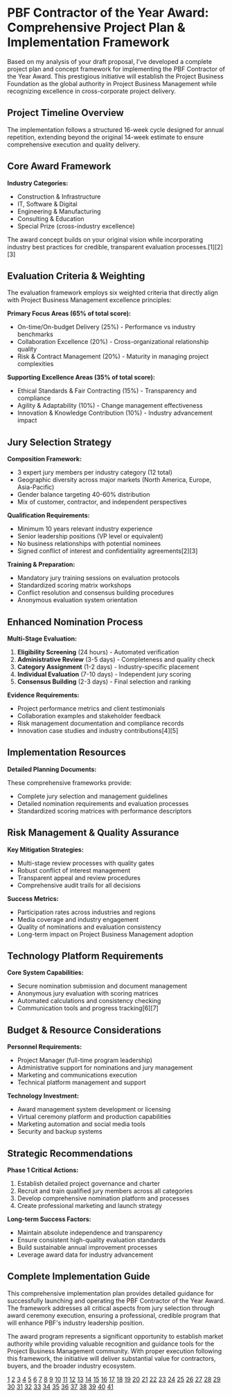 # PBF Contractor of the Year Award: Comprehensive Project Plan & Implementation Framework

Based on my analysis of your draft proposal, I've developed a complete project plan and concept framework for implementing the PBF Contractor of the Year Award. This prestigious initiative will establish the Project Business Foundation as the global authority in Project Business Management while recognizing excellence in cross-corporate project delivery.

## Project Timeline Overview
The implementation follows a structured 16-week cycle designed for annual repetition, extending beyond the original 14-week estimate to ensure comprehensive execution and quality delivery.

## Core Award Framework

**Industry Categories:**
- Construction & Infrastructure
- IT, Software & Digital  
- Engineering & Manufacturing
- Consulting & Education
- Special Prize (cross-industry excellence)

The award concept builds on your original vision while incorporating industry best practices for credible, transparent evaluation processes.[1][2][3]

## Evaluation Criteria & Weighting
The evaluation framework employs six weighted criteria that directly align with Project Business Management excellence principles:

**Primary Focus Areas (65% of total score):**
- On-time/On-budget Delivery (25%) - Performance vs industry benchmarks
- Collaboration Excellence (20%) - Cross-organizational relationship quality  
- Risk & Contract Management (20%) - Maturity in managing project complexities

**Supporting Excellence Areas (35% of total score):**
- Ethical Standards & Fair Contracting (15%) - Transparency and compliance
- Agility & Adaptability (10%) - Change management effectiveness
- Innovation & Knowledge Contribution (10%) - Industry advancement impact

## Jury Selection Strategy

**Composition Framework:**
- 3 expert jury members per industry category (12 total)
- Geographic diversity across major markets (North America, Europe, Asia-Pacific)
- Gender balance targeting 40-60% distribution
- Mix of customer, contractor, and independent perspectives

**Qualification Requirements:**
- Minimum 10 years relevant industry experience
- Senior leadership positions (VP level or equivalent)
- No business relationships with potential nominees
- Signed conflict of interest and confidentiality agreements[2][3]

**Training & Preparation:**
- Mandatory jury training sessions on evaluation protocols
- Standardized scoring matrix workshops
- Conflict resolution and consensus building procedures
- Anonymous evaluation system orientation

## Enhanced Nomination Process

**Multi-Stage Evaluation:**
1. **Eligibility Screening** (24 hours) - Automated verification
2. **Administrative Review** (3-5 days) - Completeness and quality check
3. **Category Assignment** (1-2 days) - Industry-specific placement
4. **Individual Evaluation** (7-10 days) - Independent jury scoring
5. **Consensus Building** (2-3 days) - Final selection and ranking

**Evidence Requirements:**
- Project performance metrics and client testimonials
- Collaboration examples and stakeholder feedback  
- Risk management documentation and compliance records
- Innovation case studies and industry contributions[4][5]

## Implementation Resources

**Detailed Planning Documents:**







These comprehensive frameworks provide:
- Complete jury selection and management guidelines
- Detailed nomination requirements and evaluation processes
- Standardized scoring matrices with performance descriptors

## Risk Management & Quality Assurance

**Key Mitigation Strategies:**
- Multi-stage review processes with quality gates
- Robust conflict of interest management
- Transparent appeal and review procedures
- Comprehensive audit trails for all decisions

**Success Metrics:**
- Participation rates across industries and regions
- Media coverage and industry engagement
- Quality of nominations and evaluation consistency
- Long-term impact on Project Business Management adoption

## Technology Platform Requirements

**Core System Capabilities:**
- Secure nomination submission and document management
- Anonymous jury evaluation with scoring matrices
- Automated calculations and consistency checking
- Communication tools and progress tracking[6][7]

## Budget & Resource Considerations

**Personnel Requirements:**
- Project Manager (full-time program leadership)
- Administrative support for nominations and jury management
- Marketing and communications execution
- Technical platform management and support

**Technology Investment:**
- Award management system development or licensing
- Virtual ceremony platform and production capabilities
- Marketing automation and social media tools
- Security and backup systems

## Strategic Recommendations

**Phase 1 Critical Actions:**
1. Establish detailed project governance and charter
2. Recruit and train qualified jury members across all categories
3. Develop comprehensive nomination platform and processes
4. Create professional marketing and launch strategy

**Long-term Success Factors:**
- Maintain absolute independence and transparency
- Ensure consistent high-quality evaluation standards
- Build sustainable annual improvement processes
- Leverage award data for industry advancement

## Complete Implementation Guide



This comprehensive implementation plan provides detailed guidance for successfully launching and operating the PBF Contractor of the Year Award. The framework addresses all critical aspects from jury selection through award ceremony execution, ensuring a professional, credible program that will enhance PBF's industry leadership position.

The award program represents a significant opportunity to establish market authority while providing valuable recognition and guidance tools for the Project Business Management community. With proper execution following this framework, the initiative will deliver substantial value for contractors, buyers, and the broader industry ecosystem.

[1](https://projectbusiness.foundation/about-us/)
[2](https://www.theicod.org/storage/app/media/best%20practice%20documents/ICO_RES_BP_Jury_Guidelines.pdf)
[3](https://www.theicod.org/storage/app/media/best%20practice%20documents/ICO_RES_BP_Organising_Design_Award_Competitions.pdf)
[4](https://www1.bca.gov.sg/docs/default-source/docs-corp-buildsg/bca-awards/cea/cea20.pdf?sfvrsn=f25db7c5_2)
[5](https://www.austintexas.gov/sites/default/files/files/Performance_Evaluation_Scoring_Guidelines_-_CONTRACTOR.pdf)
[6](https://awardforce.com/blog/judging-best-practices-for-awards-programs/)
[7](https://awardforce.com/blog/articles/how-to-make-your-awards-nomination-process-easier-for-everyone/)
[8](https://ppl-ai-file-upload.s3.amazonaws.com/web/direct-files/attachments/22027641/d4745988-4b8c-4bf9-b99a-39ac61c9c894/Draft-Proposal-1.pdf)
[9](https://de.linkedin.com/showcase/real-project-business-foundation/)
[10](https://projectbusiness.foundation)
[11](https://excellenceinconstruction.mt/award-categories/contractor-of-the-year/)
[12](https://pmworldlibrary.net/wp-content/uploads/2020/04/pmwj93-May2020-Ozguler-Interview-wtih-Lehmann-and-Berneburg.pdf)
[13](https://competition.adesignaward.com/juror-identification-and-verification.html)
[14](https://www.abc.org/Portals/1/Documents/Membership%20Docs/Excellence%20in%20Construction/23rd%20EIC%20Binder%20Guidelines.pdf)
[15](https://www.sciencedirect.com/science/article/pii/S026378632200117X)
[16](https://respaweb.eu/files/user/docs/PA_Evaluation_Guidelines.pdf)
[17](https://www.nist.gov/baldrige/baldrige-award/award-criteria)
[18](https://project-business.org)
[19](https://www.uslegalsupport.com/blog/jury-research/)
[20](https://constructingexcellence.org.uk/awards-categories-and-guidance/)
[21](https://project-business.org/about/join-us/)
[22](https://www.advocatemagazine.com/article/2018-february/words-matter-drafting-and-using-jury-questionnaires-effectively)
[23](https://rqawards.com/best-practices-for-managing-board-nominations-efficiently/)
[24](https://www.inventive.ai/blog-posts/rfp-evaluation-criteria-examples)
[25](https://www.earnedschedule.com/docs/eric%20jenett%20project%20management%20excellence%20award.pdf)
[26](https://info.adminawards.com/craft-winning-nominations)
[27](https://www.prokuria.com/post/how-to-rfp-scoring)
[28](https://www.wcu.edu/pmi/2002/IT04.PDF)
[29](https://www.bestpracticegroup.com/evaluation-framework-procurement-tenders/)
[30](https://www.bcs.org/media/ni5pj3ud/project-excellence-criteria.pdf)
[31](https://awards.acm.org/binaries/content/assets/awards/advice-for-award-nominators-and-endorsers.pdf)
[32](https://www.smartsheet.com/content/vendor-assessment-evaluation)
[33](https://globalpmawards.com/criteria.html)
[34](https://www.reviewr.com/5-best-practices-for-running-an-online-award-program/)
[35](https://thorntonandlowe.com/moderated-scoring-tender-evaluation/)
[36](https://awards.ipma.world/award/)
[37](https://research.utoronto.ca/honours-awards/award-nomination-tips-resources)
[38](https://edyoucated.org/en-us/glossary/evaluation-matrix)
[39](https://resources.futureproblemsolving.org/article/excellence-project-management-award/)
[40](https://matterapp.com/blog/team-award-nomination-example)
[41](https://www.rfpverse.com/faqs/what-is-a-performance-evaluation-matrix-and-how-is-it-used-in-government-contracting)